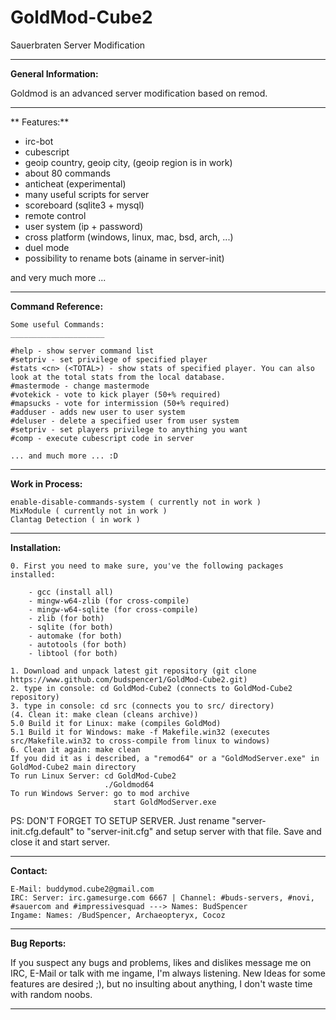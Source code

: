 # GoldMod-Cube2
Sauerbraten Server Modification


-------------------------------------------------------------------------------------------------------------

**General Information:**

Goldmod is an advanced server modification based on remod.

-------------------------------------------------------------------------------------------------------------

** Features:**

- irc-bot
- cubescript
- geoip country, geoip city, (geoip region is in work)
- about 80 commands
- anticheat (experimental)
- many useful scripts for server 
- scoreboard (sqlite3 + mysql)
- remote control
- user system (ip + password)
- cross platform (windows, linux, mac, bsd, arch, ...) 
- duel mode
- possibility to rename bots (ainame in server-init)

and very much more ...

-------------------------------------------------------------------------------------------------------------

**Command Reference:**

    Some useful Commands:
    _____________________

    #help - show server command list
    #setpriv - set privilege of specified player
    #stats <cn> (<TOTAL>) - show stats of specified player. You can also look at the total stats from the local database.
    #mastermode - change mastermode
    #votekick - vote to kick player (50+% required)
    #mapsucks - vote for intermission (50+% required)
    #adduser - adds new user to user system
    #deluser - delete a specified user from user system
    #setpriv - set players privilege to anything you want
    #comp - execute cubescript code in server
    
    ... and much more ... :D

-------------------------------------------------------------------------------------------------------------

**Work in Process:**

    enable-disable-commands-system ( currently not in work )
    MixModule ( currently not in work )
    Clantag Detection ( in work )

-------------------------------------------------------------------------------------------------------------

**Installation:**

    0. First you need to make sure, you've the following packages installed:
    
        - gcc (install all)
        - mingw-w64-zlib (for cross-compile)
        - mingw-w64-sqlite (for cross-compile)
        - zlib (for both)
        - sqlite (for both)
        - automake (for both)
        - autotools (for both)
        - libtool (for both)
        
    1. Download and unpack latest git repository (git clone https://www.github.com/budspencer1/GoldMod-Cube2.git)
    2. type in console: cd GoldMod-Cube2 (connects to GoldMod-Cube2 repository)
    3. type in console: cd src (connects you to src/ directory)
    (4. Clean it: make clean (cleans archive))
    5.0 Build it for Linux: make (compiles GoldMod)
    5.1 Build it for Windows: make -f Makefile.win32 (executes src/Makefile.win32 to cross-compile from linux to windows)
    6. Clean it again: make clean
    If you did it as i described, a "remod64" or a "GoldModServer.exe" in GoldMod-Cube2 main directory
    To run Linux Server: cd GoldMod-Cube2 
                         ./Goldmod64
    To run Windows Server: go to mod archive
                           start GoldModServer.exe
   
   PS: DON'T FORGET TO SETUP SERVER. Just rename "server-init.cfg.default" to "server-init.cfg" and setup server with that file. Save and close it and start server.

-------------------------------------------------------------------------------------------------------------

**Contact:**

    E-Mail: buddymod.cube2@gmail.com
    IRC: Server: irc.gamesurge.com 6667 | Channel: #buds-servers, #novi, #sauercom and #impressivesquad ---> Names: BudSpencer
    Ingame: Names: /BudSpencer, Archaeopteryx, Cocoz

-------------------------------------------------------------------------------------------------------------

**Bug Reports:**

If you suspect any bugs and problems, likes and dislikes message me on IRC, E-Mail or talk with me ingame, I'm always listening. New Ideas for some features are desired ;), but no insulting about anything, I don't waste time with random noobs. 

-------------------------------------------------------------------------------------------------------------
